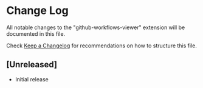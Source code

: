 # Change Log

All notable changes to the "github-workflows-viewer" extension will be documented in this file.

Check [Keep a Changelog](http://keepachangelog.com/) for recommendations on how to structure this file.

## [Unreleased]

- Initial release